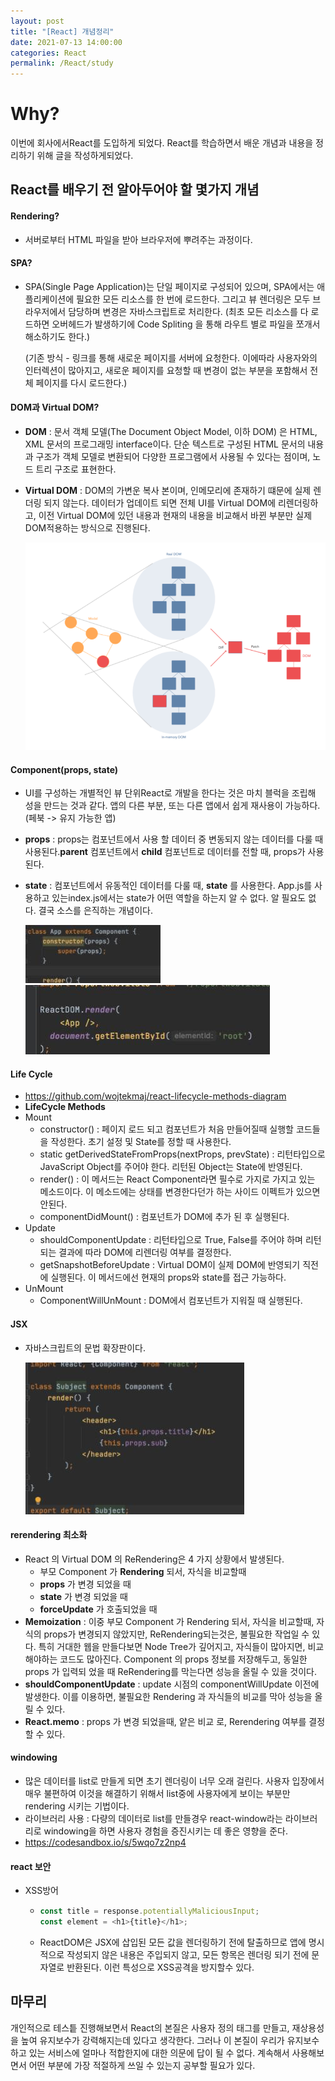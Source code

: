 ```yaml
---
layout: post
title: "[React] 개념정리"
date: 2021-07-13 14:00:00
categories: React
permalink: /React/study
---
```


# Why?

이번에 회사에서React를 도입하게 되었다. React를 학습하면서 배운 개념과 내용을 정리하기 위해 글을 작성하게되었다. 


## React를 배우기 전 알아두어야 할 몇가지 개념

#### Rendering?

- 서버로부터 HTML 파일을 받아 브라우저에 뿌려주는 과정이다.
  

#### SPA?

- SPA(Single Page Application)는 단일 페이지로 구성되어 있으며,  SPA에서는 애플리케이션에 필요한 모든 리소스를 한 번에 로드한다. 그리고 뷰 렌더링은 모두 브라우저에서 담당하며 변경은 자바스크립트로 처리한다. (최초 모든 리소스를 다 로드하면 오버헤드가 발생하기에 Code Spliting 을 통해 라우트 별로 파일을 쪼개서 해소하기도 한다.)

  (기존 방식 - 링크를 통해 새로운 페이지를 서버에 요청한다. 이에따라 사용자와의 인터렉션이 많아지고, 새로운 페이지를 요청할 때 변경이 없는 부분을 포함해서 전체 페이지를 다시 로드한다.)
  
  

#### DOM과 Virtual DOM?

- **DOM** : 문서 객체 모델(The Document Object Model, 이하 DOM) 은 HTML, XML 문서의 프로그래밍 interface이다. 단순 텍스트로 구성된 HTML 문서의 내용과 구조가 객체 모델로 변환되어 다양한 프로그램에서 사용될 수 있다는 점이며, 노드 트리 구조로 표현한다.

- **Virtual DOM** : DOM의 가변운 복사 본이며, 인메모리에 존재하기 떄문에 실제 렌더링 되지 않는다. 데이터가 업데이트 되면 전체 UI를 Virtual DOM에 리렌더링하고, 이전 Virtual DOM에 있던 내용과 현재의 내용을 비교해서 바뀐 부분만 실제 DOM적용하는 방식으로 진행된다.

  <img src = "/img/210713_dom1.png" class="middle-image"/>

#### Component(props, state)

- UI를 구성하는 개별적인 뷰 단위React로 개발을 한다는 것은 마치 블럭을 조립해 성을 만드는 것과 같다. 앱의 다른 부분, 또는 다른 앱에서 쉽게 재사용이 가능하다. (페북 -> 유지 가능한 앱)

- **props** : props는 컴포넌트에서 사용 할 데이터 중 변동되지 않는 데이터를 다룰 때 사용된다.**parent** 컴포넌트에서 **child** 컴포넌트로 데이터를 전할 때, props가 사용된다.

- **state** : 컴포넌트에서 유동적인 데이터를 다룰 때, **state** 를 사용한다. App.js를 사용하고 있는index.js에서는 state가 어떤 역할을 하는지 알 수 없다. 알 필요도 없다. 결국 소스를 은직하는 개념이다.

  <img src = "/img/210713_state1.jpeg" class="middle-image"/>

  <img src = "/img/210713_state2.jpeg" class="middle-image"/>

#### Life Cycle

- https://github.com/wojtekmaj/react-lifecycle-methods-diagram
- **LifeCycle Methods**
- Mount
  - constructor() : 페이지 로드 되고 컴포넌트가 처음 만들어질때 실행할 코드들을 작성한다. 초기 설정 및 State를 정할 때 사용한다.
  - static getDerivedStateFromProps(nextProps, prevState) : 리턴타입으로 JavaScript Object를 주어야 한다. 리턴된 Object는 State에 반영된다.
  - render() : 이 메서드는 React Component라면 필수로 가지로 가지고 있는 메소드이다. 이 메소드에는 상태를 변경한다던가 하는 사이드 이펙트가 있으면 안된다.
  - componentDidMount() : 컴포넌트가 DOM에 추가 된 후 실행된다.
- Update
  - shouldComponentUpdate : 리턴타입으로 True, False를 주어야 하며 리턴되는 결과에 따라 DOM에 리렌더링 여부를 결정한다.
  - getSnapshotBeforeUpdate : Virtual DOM이 실제 DOM에 반영되기 직전에 실행된다. 이 메서드에선 현재의 props와 state를 접근 가능하다.
- UnMount
  - ComponentWillUnMount : DOM에서 컴포넌트가 지워질 때 실행된다.
    

#### JSX

- 자바스크립트의 문법 확장판이다. 

  <img src = "/img/210713_jsx1.JPG" class="middle-image"/>
  

#### rerendering 최소화

- React 의 Virtual DOM 의 ReRendering은 4 가지 상황에서 발생된다.
  - 부모 Component 가 **Rendering** 되서, 자식을 비교할때
  - **props** 가 변경 되었을 때
  - **state** 가 변경 되었을 때
  - **forceUpdate** 가 호출되었을 때
- **Memoization** : 이중 부모 Component 가 Rendering 되서, 자식을 비교할때, 자식의 props가 변경되지 않았지만, ReRendering되는것은, 불필요한 작업일 수 있다. 특히 거대한 웹을 만들다보면 Node Tree가 깊어지고, 자식들이 많아지면, 비교 해야하는 코드도 많아진다. Component 의 props 정보를 저장해두고, 동일한 props 가 입력되 었을 때 ReRendering를 막는다면 성능을 올릴 수 있을 것이다.
- **shouldComponentUpdate** : update 시점의 componentWillUpdate 이전에 발생한다.
  이를 이용하면, 불필요한 Rendering 과 자식들의 비교를 막아 성능을 올릴 수 있다.
- **React.memo** : props 가 변경 되었을때, 얕은 비교 로, Rerendering 여부를 결정할 수 있다.


#### windowing

- 많은 데이터를 list로 만들게 되면 초기 렌더링이 너무 오래 걸린다. 사용자 입장에서 매우 불편하여 이것을 해결하기 위해서 list중에 사용자에게 보이는 부분만 rendering 시키는 기법이다.
- 라이브러리 사용 : 다량의 데이터로 list를 만들경우 react-window라는 라이브러리로 windowing을 하면 사용자 경험을 증진시키는 데 좋은 영향을 준다. 
- https://codesandbox.io/s/5wqo7z2np4
  

#### react 보안

- XSS방어

  - ```javascript
    const title = response.potentiallyMaliciousInput;
    const element = <h1>{title}</h1>;
    ```

  - ReactDOM은 JSX에 삽입된 모든 값을 렌더링하기 전에 탈출하므로 앱에 명시적으로 작성되지 않은 내용은 주입되지 않고, 모든 항목은 렌더링 되기 전에 문자열로 반환된다. 이런 특성으로 XSS공격을 방지할수 있다.



## 마무리

개인적으로 테스틑 진행해보면서 React의 본질은 사용자 정의 태그를 만들고, 재상용성을 높여 유지보수가 강력해지는데 있다고 생각한다. 그러나 이 본질이 우리가 유지보수하고 있는 서비스에 얼마나 적합한지에 대한 의문에 답이 될 수 없다. 계속해서 사용해보면서 어떤 부분에 가장 적절하게 쓰일 수 있는지 공부할 필요가 있다.